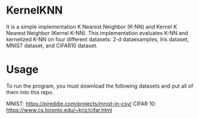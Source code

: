 # KernelKNN

It is a simple implementation K Nearest Neighbor (K-NN) and Kernel K Nearest Neighbor (Kernel K-NN).
This implementation evaluates K-NN and kernelized K-NN on four different datasets: 2-d dataexamples,
Iris dataset, MNIST dataset, and CIFAR10 dataset.

# Usage

To run the program, you must download the following datasets and put all of them into this repo.

MNIST: https://pjreddie.com/projects/mnist-in-csv/
CIFAR 10: https://www.cs.toronto.edu/~kriz/cifar.html
